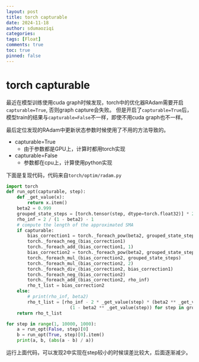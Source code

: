 ```yaml
---
layout: post
title: torch capturable
date: 2024-11-18
author: sdumaoziqi
categories:
tags: [Float]
comments: true
toc: true
pinned: false
---
```


# torch capturable

最近在模型训练使用cuda graph时候发现，torch中的优化器RAdam需要开启`capturable=True`, 否则graph capture会失败。
但是开启了`capturable=True`后，模型train的结果与`capturable=False`不一样，即使不用cuda graph也不一样。

最后定位发现的RAdam中更新状态参数时候使用了不用的方法导致的。
* capturable=True
  - 由于参数都是GPU上，计算时都用torch实现
* capturable=False
  - 参数都在cpu上，计算使用python实现

下面是复现代码，代码来自`torch/optim/radam.py`
```py
import torch
def run_opt(capturable, step):
    def _get_value(x):
        return x.item()
    beta2 = 0.999
    grouped_state_steps = [torch.tensor(step, dtype=torch.float32)] * 2
    rho_inf = 2 / (1 - beta2) - 1
    # compute the length of the approximated SMA
    if capturable:
        bias_correction1 = torch._foreach_pow(beta2, grouped_state_steps)
        torch._foreach_neg_(bias_correction1)
        torch._foreach_add_(bias_correction1, 1)
        bias_correction2 = torch._foreach_pow(beta2, grouped_state_steps)
        torch._foreach_mul_(bias_correction2, grouped_state_steps)
        torch._foreach_mul_(bias_correction2, 2)
        torch._foreach_div_(bias_correction2, bias_correction1)
        torch._foreach_neg_(bias_correction2)
        torch._foreach_add_(bias_correction2, rho_inf)
        rho_t_list = bias_correction2
    else:
        # print(rho_inf, beta2)
        rho_t_list = [rho_inf - 2 * _get_value(step) * (beta2 ** _get_value(step)) /
                        (1 - beta2 ** _get_value(step)) for step in grouped_state_steps]
    return rho_t_list

for step in range(1, 10000, 1000):
    a = run_opt(False, step)[0]
    b = run_opt(True, step)[0].item()
    print(a, b, (abs(a - b) / a))
```

运行上面代码，可以发现2中实现在step较小的时候误差比较大，后面逐渐减少。

